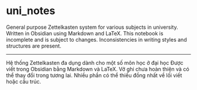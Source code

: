 # uni_notes
General purpose Zettelkasten system for various subjects in university.
Written in Obsidian using Markdown and LaTeX.
This notebook is incomplete and is subject to changes. Inconsistencies in writing styles and structures are present.

---

Hệ thống Zettelkasten đa dụng dành cho một số môn học ở đại học
Được viết trong Obsidian bằng Markdown và LaTeX.
Vở ghi chưa hoàn thiện và có thể thay đổi trong tương lai. Nhiều phần có thể thiếu đồng nhất về lối viết hoặc cấu trúc.
